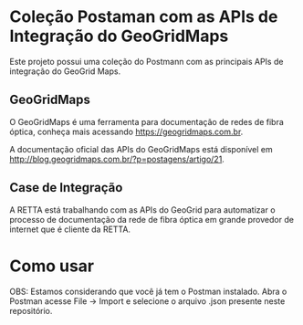 # Coleção Postaman com as APIs de Integração do GeoGridMaps
Este projeto possui uma coleção do Postmann com as principais APIs de integração do GeoGrid Maps. 

## GeoGridMaps
O GeoGridMaps é uma ferramenta para documentação de redes de fibra óptica, conheça mais acessando https://geogridmaps.com.br.

A documentação oficial das APIs do GeoGridMaps está disponível em http://blog.geogridmaps.com.br/?p=postagens/artigo/21.

## Case de Integração
A RETTA está trabalhando com as APIs do GeoGrid para automatizar o processo de documentação da rede de fibra óptica em grande provedor de internet que é cliente da RETTA.

# Como usar
OBS: Estamos considerando que você já tem o Postman instalado. 
Abra o Postman acesse File -> Import e selecione o arquivo .json presente neste repositório.


